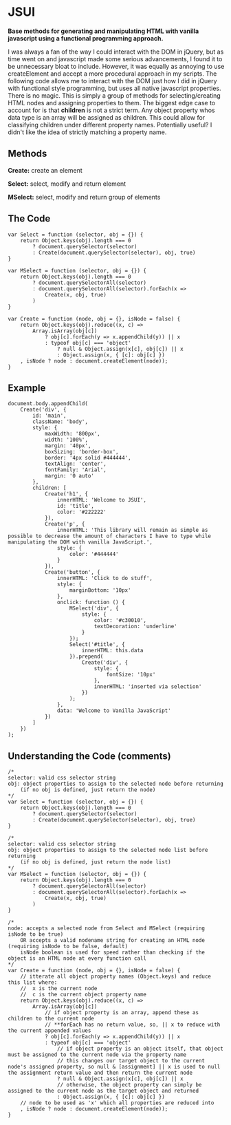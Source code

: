 # JSUI
**Base methods for generating and manipulating HTML with vanilla javascript using a functional programming approach.**

I was always a fan of the way I could interact with the DOM in jQuery, but as time went on and javascript made some serious advancements, I found it to be unnecessary bloat to include. However, it was equally as annoying to use createElement and accept a more procedural approach in my scripts. The following code allows me to interact with the DOM just how I did in jQuery with functional style programming, but uses all native javascript properties. There is no magic. This is simply a group of methods for selecting/creating HTML nodes and assigning properties to them. The biggest edge case to account for is that **children** is not a strict term. Any object property whos data type is an array will be assigned as children. This could allow for classifying children under different property names. Potentially useful? I didn't like the idea of strictly matching a property name.

## Methods
**Create:** create an element

**Select:** select, modify and return element

**MSelect:** select, modify and return group of elements

## The Code
```
var Select = function (selector, obj = {}) {
	return Object.keys(obj).length === 0
		? document.querySelector(selector)
		: Create(document.querySelector(selector), obj, true)
}

var MSelect = function (selector, obj = {}) {
	return Object.keys(obj).length === 0
		? document.querySelectorAll(selector)
		: document.querySelectorAll(selector).forEach(x =>
			Create(x, obj, true)
		)
}

var Create = function (node, obj = {}, isNode = false) {
	return Object.keys(obj).reduce((x, c) =>
		Array.isArray(obj[c])
			? obj[c].forEach(y => x.appendChild(y)) || x
			: typeof obj[c] === 'object'
				? null & Object.assign(x[c], obj[c]) || x
				: Object.assign(x, { [c]: obj[c] })
	, isNode ? node : document.createElement(node));
}
```

## Example
```
document.body.appendChild(
	Create('div', {
		id: 'main',
		className: 'body',
		style: {
			maxWidth: '800px',
			width: '100%',
			margin: '40px',
			boxSizing: 'border-box',
			border: '4px solid #444444',
			textAlign: 'center',
			fontFamily: 'Arial',
			margin: '0 auto'
		},
		children: [
			Create('h1', {
				innerHTML: 'Welcome to JSUI',
				id: 'title',
				color: '#222222'
			}),
			Create('p', {
				innerHTML: 'This library will remain as simple as possible to decrease the amount of characters I have to type while manipulating the DOM with vanilla JavaScript.',
				style: {
					color: '#444444'
				}
			}),
			Create('button', {
				innerHTML: 'Click to do stuff',
				style: {
					marginBottom: '10px'
				},
				onclick: function () {
					MSelect('div', {
						style: {
							color: '#c30010',
							textDecoration: 'underline'
						}
					});
					Select('#title', {
						innerHTML: this.data
					}).prepend(
						Create('div', {
							style: {
								fontSize: '10px'
							},
							innerHTML: 'inserted via selection'
						})
					);
				},
				data: 'Welcome to Vanilla JavaScript'
			})
		]
	})
);
```

## Understanding the Code (comments)
```
/*
selector: valid css selector string
obj: object properties to assign to the selected node before returning
	(if no obj is defined, just return the node)
*/
var Select = function (selector, obj = {}) {
	return Object.keys(obj).length === 0
		? document.querySelector(selector)
		: Create(document.querySelector(selector), obj, true)
}

/*
selector: valid css selector string
obj: object properties to assign to the selected node list before returning
	(if no obj is defined, just return the node list)
*/
var MSelect = function (selector, obj = {}) {
	return Object.keys(obj).length === 0
		? document.querySelectorAll(selector)
		: document.querySelectorAll(selector).forEach(x =>
			Create(x, obj, true)
		)
}

/*
node: accepts a selected node from Select and MSelect (requiring isNode to be true)
	OR accepts a valid nodename string for creating an HTML node (requiring isNode to be false, default)
	isNode boolean is used for speed rather than checking if the object is an HTML node at every function call
*/
var Create = function (node, obj = {}, isNode = false) {
	// itterate all object property names (Object.keys) and reduce this list where:
	//	x is the current node
	//	c is the current object property name
	return Object.keys(obj).reduce((x, c) =>
		Array.isArray(obj[c])
			// if object property is an array, append these as children to the current node
			// **forEach has no return value, so, || x to reduce with the current appended values
			? obj[c].forEach(y => x.appendChild(y)) || x
			: typeof obj[c] === 'object'
				// if object property is an object itself, that object must be assigned to the current node via the property name
				// this changes our target object to the current node's assigned property, so null & [assignment] || x is used to null the assignment return value and then return the current node
				? null & Object.assign(x[c], obj[c]) || x
				// otherwise, the object property can simply be assigned to the current node as the target object and returned
				: Object.assign(x, { [c]: obj[c] })
	// node to be used as 'x' which all properties are reduced into
	, isNode ? node : document.createElement(node));
}
```

